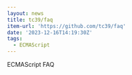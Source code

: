 ```yaml
---
layout: news
title: tc39/faq
item-url: 'https://github.com/tc39/faq'
date: '2023-12-16T14:19:30Z'
tags:
  - ECMAScript
---
```

ECMAScript FAQ
